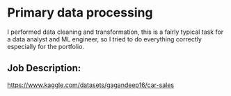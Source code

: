# Primary data processing

I performed data cleaning and transformation, this is a fairly typical task for a data analyst and ML engineer, 
so I tried to do everything correctly especially for the portfolio.

## Job Description:



https://www.kaggle.com/datasets/gagandeep16/car-sales
